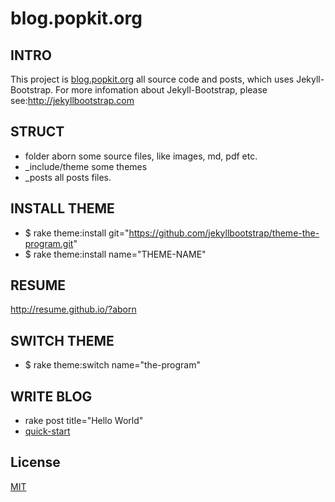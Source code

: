 blog.popkit.org
==========

## INTRO
This project is [blog.popkit.org](http://blog.popkit.org) all source code
and posts, which uses Jekyll-Bootstrap. For more infomation about
Jekyll-Bootstrap, please see:<http://jekyllbootstrap.com>

## STRUCT
* folder aborn some source files, like images, md, pdf etc.
* _include/theme some themes
* _posts all posts files.

## INSTALL THEME
* $ rake theme:install
git="https://github.com/jekyllbootstrap/theme-the-program.git"
*  $ rake theme:install name="THEME-NAME"

## RESUME
http://resume.github.io/?aborn

## SWITCH THEME
* $ rake theme:switch name="the-program"

## WRITE BLOG
* rake post title="Hello World"
* [quick-start](http://jekyllbootstrap.com/usage/jekyll-quick-start.html)

## License

[MIT](http://opensource.org/licenses/MIT)
